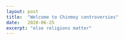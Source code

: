 ```yaml
---
layout: post
title:  "Welcome to Chinmoy controversies"
date:   2020-06-25
excerpt: "else religions matter"
---
```

